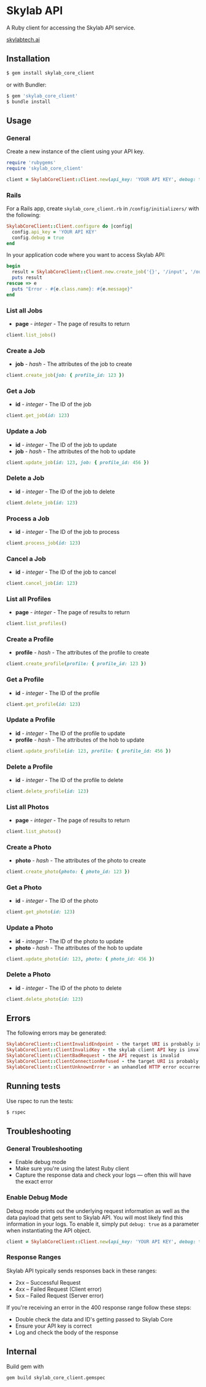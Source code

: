 # Skylab API

A Ruby client for accessing the Skylab API service.

[skylabtech.ai](http://skylabtech.ai)

## Installation

```bash
$ gem install skylab_core_client
```

or with Bundler:

```bash
$ gem 'skylab_core_client'
$ bundle install
```

## Usage


### General

Create a new instance of the client using your API key.

```ruby
require 'rubygems'
require 'skylab_core_client'

client = SkylabCoreClient::Client.new(api_key: 'YOUR API KEY', debug: true)
```

### Rails

For a Rails app, create `skylab_core_client.rb` in `/config/initializers/`
with the following:

```ruby
SkylabCoreClient::Client.configure do |config|
  config.api_key = 'YOUR API KEY'
  config.debug = true
end
```

In your application code where you want to access Skylab API:

```ruby
begin
  result = SkylabCoreClient::Client.new.create_job('{}', '/input', '/output')
  puts result
rescue => e
  puts "Error - #{e.class.name}: #{e.message}"
end
```

### List all Jobs

- **page** - *integer* - The page of results to return

```ruby
client.list_jobs()
```

### Create a Job

- **job** - *hash* - The attributes of the job to create

```ruby
client.create_job(job: { profile_id: 123 })
```

### Get a Job

- **id** - *integer* - The ID of the job

```ruby
client.get_job(id: 123)
```

### Update a Job

- **id** - *integer* - The ID of the job to update
- **job** - *hash* - The attributes of the hob to update

```ruby
client.update_job(id: 123, job: { profile_id: 456 })
```

### Delete a Job

- **id** - *integer* - The ID of the job to delete

```ruby
client.delete_job(id: 123)
```

### Process a Job

- **id** - *integer* - The ID of the job to process

```ruby
client.process_job(id: 123)
```

### Cancel a Job

- **id** - *integer* - The ID of the job to cancel

```ruby
client.cancel_job(id: 123)
```

### List all Profiles

- **page** - *integer* - The page of results to return

```ruby
client.list_profiles()
```

### Create a Profile

- **profile** - *hash* - The attributes of the profile to create

```ruby
client.create_profile(profile: { profile_id: 123 })
```

### Get a Profile

- **id** - *integer* - The ID of the profile

```ruby
client.get_profile(id: 123)
```

### Update a Profile

- **id** - *integer* - The ID of the profile to update
- **profile** - *hash* - The attributes of the hob to update

```ruby
client.update_profile(id: 123, profile: { profile_id: 456 })
```

### Delete a Profile

- **id** - *integer* - The ID of the profile to delete

```ruby
client.delete_profile(id: 123)
```

### List all Photos

- **page** - *integer* - The page of results to return

```ruby
client.list_photos()
```

### Create a Photo

- **photo** - *hash* - The attributes of the photo to create

```ruby
client.create_photo(photo: { photo_id: 123 })
```

### Get a Photo

- **id** - *integer* - The ID of the photo

```ruby
client.get_photo(id: 123)
```

### Update a Photo

- **id** - *integer* - The ID of the photo to update
- **photo** - *hash* - The attributes of the hob to update

```ruby
client.update_photo(id: 123, photo: { photo_id: 456 })
```

### Delete a Photo

- **id** - *integer* - The ID of the photo to delete

```ruby
client.delete_photo(id: 123)
```

## Errors

The following errors may be generated:

```ruby
SkylabCoreClient::ClientInvalidEndpoint - the target URI is probably incorrect
SkylabCoreClient::ClientInvalidKey - the skylab client API key is invalid
SkylabCoreClient::ClientBadRequest - the API request is invalid
SkylabCoreClient::ClientConnectionRefused - the target URI is probably incorrect
SkylabCoreClient::ClientUnknownError - an unhandled HTTP error occurred
```

## Running tests

Use rspec to run the tests:

```bash
$ rspec
```

## Troubleshooting

### General Troubleshooting

-   Enable debug mode
-   Make sure you're using the latest Ruby client
-   Capture the response data and check your logs &mdash; often this will have the exact error

### Enable Debug Mode

Debug mode prints out the underlying request information as well as the data payload that
gets sent to Skylab API. You will most likely find this information in your logs.
To enable it, simply put `debug: true` as a parameter when instantiating the API object.

```ruby
client = SkylabCoreClient::Client.new(api_key: 'YOUR API KEY', debug: true)
```

### Response Ranges

Skylab API typically sends responses back in these ranges:

-   2xx – Successful Request
-   4xx – Failed Request (Client error)
-   5xx – Failed Request (Server error)

If you're receiving an error in the 400 response range follow these steps:

-   Double check the data and ID's getting passed to Skylab Core
-   Ensure your API key is correct
-   Log and check the body of the response


## Internal

Build gem with

```bash
gem build skylab_core_client.gemspec
```
